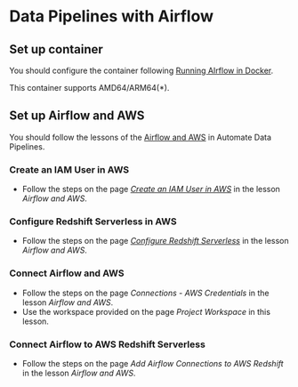 # Data Pipelines with Airflow

## Set up container
You should configure the container following [Running AIrflow in Docker](https://airflow.apache.org/docs/apache-airflow/stable/howto/docker-compose/index.html).

This container supports AMD64/ARM64(*).

## Set up Airflow and AWS
You should follow the lessons of the [Airflow and AWS](https://learn.udacity.com/nanodegrees/nd027/parts/cd12380/lessons/06b794a9-945f-4a5f-bfd5-128a73501f1d/concepts/feb969b4-cf3b-450f-a6cb-73cd97c3e56b) in Automate Data Pipelines. 

### Create an IAM User in AWS
* Follow the steps on the page *[Create an IAM User in AWS](https://learn.udacity.com/nanodegrees/nd027/parts/cd12380/lessons/06b794a9-945f-4a5f-bfd5-128a73501f1d/concepts/feb969b4-cf3b-450f-a6cb-73cd97c3e56b)* in the lesson *Airflow and AWS*.

### Configure Redshift Serverless in AWS
* Follow the steps on the page *[Configure Redshift Serverless](https://learn.udacity.com/nanodegrees/nd027/parts/cd12380/lessons/06b794a9-945f-4a5f-bfd5-128a73501f1d/concepts/b9f7ebab-5112-4645-9a45-095d3643400e)* in the lesson *Airflow and AWS*.

### Connect Airflow and AWS
* Follow the steps on the page *Connections - AWS Credentials* in the lesson *Airflow and AWS*.
* Use the workspace provided on the page *Project Workspace* in this lesson.

### Connect Airflow to AWS Redshift Serverless
* Follow the steps on the page *Add Airflow Connections to AWS Redshift* in the lesson *Airflow and AWS*.
